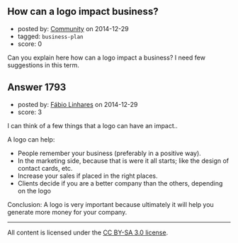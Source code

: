 ## How can a logo impact business?

- posted by: [Community](https://stackexchange.com/users/-1/community) on 2014-12-29
- tagged: `business-plan`
- score: 0

<p>Can you explain here how can a logo impact a business? I need few suggestions in this term.</p>



## Answer 1793

- posted by: [Fábio Linhares](https://stackexchange.com/users/4903612/f-bio-linhares) on 2014-12-29
- score: 3

<p>I can think of a few things that a logo can have an impact..</p>

<p>A logo can help:</p>

<ul>
<li>People remember your business (preferably in a positive way).</li>
<li>In the marketing side, because that is were it all starts; like the design of contact cards, etc.</li>
<li>Increase your sales if placed in the right places.</li>
<li>Clients decide if you are a better company than the others, depending on the logo</li>
</ul>

<p>Conclusion: A logo is very important because ultimately it will help you generate more money for your company. </p>




---

All content is licensed under the [CC BY-SA 3.0 license](https://creativecommons.org/licenses/by-sa/3.0/).
